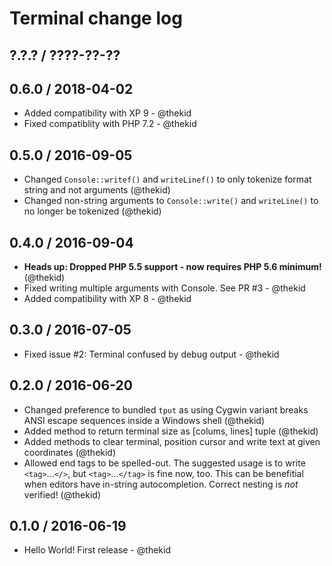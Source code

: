 Terminal change log
===================

## ?.?.? / ????-??-??

## 0.6.0 / 2018-04-02

* Added compatibility with XP 9 - @thekid
* Fixed compatiblity with PHP 7.2 - @thekid

## 0.5.0 / 2016-09-05

* Changed `Console::writef()` and `writeLinef()` to only tokenize
  format string and not arguments
  (@thekid)
* Changed non-string arguments to `Console::write()` and `writeLine()`
  to no longer be tokenized
  (@thekid)

## 0.4.0 / 2016-09-04

* **Heads up: Dropped PHP 5.5 support - now requires PHP 5.6 minimum!**
  (@thekid)
* Fixed writing multiple arguments with Console. See PR #3 - @thekid
* Added compatibility with XP 8 - @thekid

## 0.3.0 / 2016-07-05

* Fixed issue #2: Terminal confused by debug output - @thekid

## 0.2.0 / 2016-06-20

* Changed preference to bundled `tput` as using Cygwin variant breaks
  ANSI escape sequences inside a Windows shell
  (@thekid)
* Added method to return terminal size as [colums, lines] tuple
  (@thekid)
* Added methods to clear terminal, position cursor and write text at
  given coordinates
  (@thekid)
* Allowed end tags to be spelled-out. The suggested usage is to write
  `<tag>`...`</>`, but `<tag>`...`</tag>` is fine now, too. This can
  be benefitial when editors have in-string autocompletion. Correct
  nesting is *not* verified!
  (@thekid)

## 0.1.0 / 2016-06-19

* Hello World! First release - @thekid
